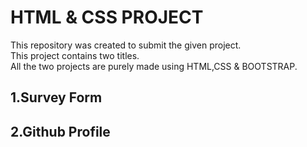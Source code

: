  # HTML & CSS PROJECT
 This repository was created to submit the given project.  
 This project contains two titles.  
 All the two projects are purely made using HTML,CSS & BOOTSTRAP.  

 ## 1.Survey Form 
 ## 2.Github Profile 